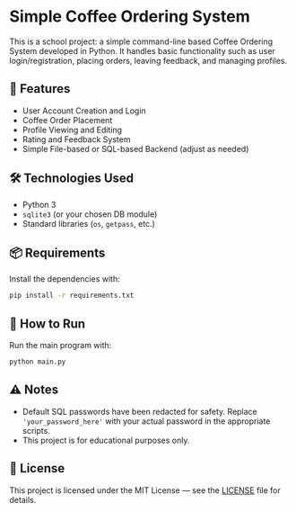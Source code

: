 # Simple Coffee Ordering System

This is a school project: a simple command-line based Coffee Ordering System developed in Python. It handles basic functionality such as user login/registration, placing orders, leaving feedback, and managing profiles.

## 🚀 Features

- User Account Creation and Login
- Coffee Order Placement
- Profile Viewing and Editing
- Rating and Feedback System
- Simple File-based or SQL-based Backend (adjust as needed)

## 🛠 Technologies Used

- Python 3
- `sqlite3` (or your chosen DB module)
- Standard libraries (`os`, `getpass`, etc.)

## 📦 Requirements

Install the dependencies with:

```bash
pip install -r requirements.txt
```

## 🧪 How to Run

Run the main program with:

```bash
python main.py
```

## ⚠️ Notes

- Default SQL passwords have been redacted for safety. Replace `'your_password_here'` with your actual password in the appropriate scripts.
- This project is for educational purposes only.

## 📄 License

This project is licensed under the MIT License — see the [LICENSE](LICENSE) file for details.
